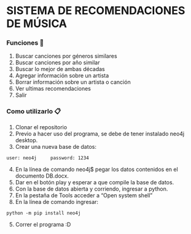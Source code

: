 # SISTEMA DE RECOMENDACIONES DE MÚSICA

### Funciones 🚀
1. Buscar canciones por géneros similares 
2. Buscar canciones por año similar
3. Buscar lo mejor de ambas décadas
4. Agregar información sobre un artista
5. Borrar información sobre un artista o canción
6. Ver ultimas recomendaciones
7. Salir


### Como utilizarlo 📋
1. Clonar el repositorio
2. Previo a hacer uso del programa, se debe de tener instalado neo4j desktop.
3. Crear una nueva base de datos:
```
user: neo4j     password: 1234
```
4. En la línea de comando neo4j$ pegar los datos contenidos en el documento DB.docx.
5. Dar en el botón play y esperar a que compile la base de datos.
6. Con la base de datos abierta y corriendo, ingresar a python.
7. En la pestaña de Tools acceder a “Open system shell”
8. En la línea de comando ingresar:

```
python -m pip install neo4j
```
5. Correr el programa :D
